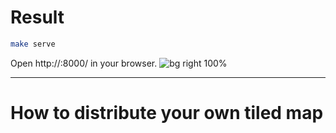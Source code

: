 # Result

```bash
make serve
```

Open http://<your ip>:8000/ in your browser.
![bg right 100%](./images/24_result.png)

---

# How to distribute your own tiled map

